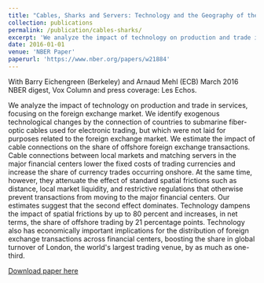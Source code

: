 ```yaml
---
title: "Cables, Sharks and Servers: Technology and the Geography of the Foreign Exchange Market (2016)"
collection: publications
permalink: /publication/cables-sharks/
excerpt: 'We analyze the impact of technology on production and trade in services, focusing on the foreign exchange market'
date: 2016-01-01
venue: 'NBER Paper'
paperurl: 'https://www.nber.org/papers/w21884'
---
```


With Barry Eichengreen (Berkeley) and Arnaud Mehl (ECB)
March 2016 NBER digest, Vox Column and press coverage: Les Echos.

We  analyze the  impact of  technology on  production and  trade in  services,
focusing on the foreign exchange  market.  We identify exogenous technological
changes by  the connection of  countries to submarine fiber-optic  cables used
for electronic  trading, but which were  not laid for purposes  related to the
foreign exchange market.   We estimate the impact of cable  connections on the
share of  offshore foreign  exchange transactions.  Cable  connections between
local markets  and matching servers in  the major financial centers  lower the
fixed costs  of trading currencies and  increase the share of  currency trades
occurring onshore.   At the same time,  however, they attenuate the  effect of
standard  spatial frictions  such  as distance,  local  market liquidity,  and
restrictive regulations that otherwise prevent transactions from moving to the
major  financial  centers.   Our  estimates suggest  that  the  second  effect
dominates. Technology  dampens the  impact of  spatial frictions  by up  to 80
percent  and increases,  in net  terms, the  share of  offshore trading  by 21
percentage points.   Technology also  has economically  important implications
for  the  distribution  of  foreign  exchange  transactions  across  financial
centers, boosting the share in global  turnover of London, the world's largest
trading venue, by as much as one-third.

[Download paper here](https://www.nber.org/papers/w21884)


